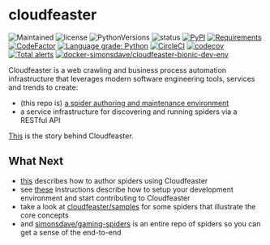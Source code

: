 # cloudfeaster

![Maintained](https://img.shields.io/maintenance/yes/2020.svg?style=flat)
![license](https://img.shields.io/pypi/l/cloudfeaster.svg?style=flat)
![PythonVersions](https://img.shields.io/pypi/pyversions/cloudfeaster.svg?style=flat)
![status](https://img.shields.io/pypi/status/cloudfeaster.svg?style=flat)
[![PyPI](https://img.shields.io/pypi/v/cloudfeaster.svg?style=flat)](https://pypi.python.org/pypi/cloudfeaster)
[![Requirements](https://requires.io/github/simonsdave/cloudfeaster/requirements.svg?branch=master)](https://requires.io/github/simonsdave/cloudfeaster/requirements/?branch=master)
[![CodeFactor](https://www.codefactor.io/repository/github/simonsdave/cloudfeaster/badge/master)](https://www.codefactor.io/repository/github/simonsdave/cloudfeaster/overview/master)
[![Language grade: Python](https://img.shields.io/lgtm/grade/python/g/simonsdave/cloudfeaster.svg?logo=lgtm&logoWidth=18)](https://lgtm.com/projects/g/simonsdave/cloudfeaster/context:python)
[![CircleCI](https://circleci.com/gh/simonsdave/cloudfeaster/tree/master.svg?style=shield)](https://circleci.com/gh/simonsdave/cloudfeaster/tree/master)
[![codecov](https://codecov.io/gh/simonsdave/cloudfeaster/branch/master/graph/badge.svg)](https://codecov.io/gh/simonsdave/cloudfeaster)
[![Total alerts](https://img.shields.io/lgtm/alerts/g/simonsdave/cloudfeaster.svg?logo=lgtm&logoWidth=18)](https://lgtm.com/projects/g/simonsdave/cloudfeaster/alerts/)
[![docker-simonsdave/cloudfeaster-bionic-dev-env](https://img.shields.io/badge/docker-simonsdave%2Fanalyze--restful--api--load--test--results-blue.svg)](https://hub.docker.com/r/simonsdave/cloudfeaster-bionic-dev-env)

Cloudfeaster is a web crawling and business process automation infrastructure that leverages
modern software engineering tools, services and trends to create:

* (this repo is) [a spider authoring and maintenance environment](https://github.com/simonsdave/cloudfeaster)
* a service infrastructure for discovering and running spiders via a RESTful API

[This](docs/story.md) is the story behind Cloudfeaster.

## What Next

* [this](docs/spider_authors.md) describes
  how to author spiders using Cloudfeaster
* see [these](docs/contributing.md) instructions
  describe how to setup your development environment and
  start contributing to Cloudfeaster
* take a look at [cloudfeaster/samples](cloudfeaster/samples/) for some
  spiders that illustrate the core concepts
* and [simonsdave/gaming-spiders](https://github.com/simonsdave/gaming-spiders) is an
  entire repo of spiders so you can get a sense of the end-to-end
